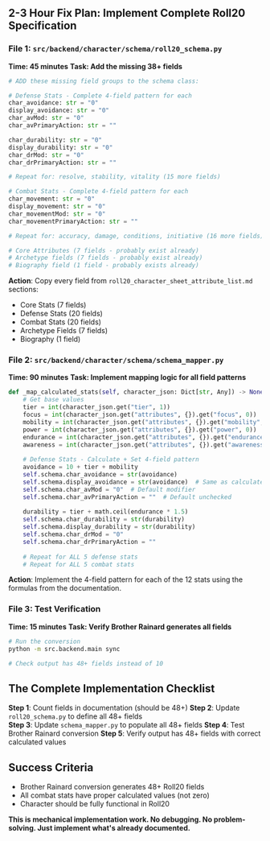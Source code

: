 ## 2-3 Hour Fix Plan: Implement Complete Roll20 Specification

### **File 1: `src/backend/character/schema/roll20_schema.py`**
**Time: 45 minutes**
**Task: Add the missing 38+ fields**

```python
# ADD these missing field groups to the schema class:

# Defense Stats - Complete 4-field pattern for each
char_avoidance: str = "0"
display_avoidance: str = "0" 
char_avMod: str = "0"
char_avPrimaryAction: str = ""

char_durability: str = "0"
display_durability: str = "0"
char_drMod: str = "0" 
char_drPrimaryAction: str = ""

# Repeat for: resolve, stability, vitality (15 more fields)

# Combat Stats - Complete 4-field pattern for each  
char_movement: str = "0"
display_movement: str = "0"
char_movementMod: str = "0"
char_movementPrimaryAction: str = ""

# Repeat for: accuracy, damage, conditions, initiative (16 more fields)

# Core Attributes (7 fields - probably exist already)
# Archetype fields (7 fields - probably exist already)  
# Biography field (1 field - probably exists already)
```

**Action**: Copy every field from `roll20_character_sheet_attribute_list.md` sections:
- Core Stats (7 fields)
- Defense Stats (20 fields) 
- Combat Stats (20 fields)
- Archetype Fields (7 fields)
- Biography (1 field)

### **File 2: `src/backend/character/schema/schema_mapper.py`**
**Time: 90 minutes**
**Task: Implement mapping logic for all field patterns**

```python
def _map_calculated_stats(self, character_json: Dict[str, Any]) -> None:
    # Get base values
    tier = int(character_json.get("tier", 1))
    focus = int(character_json.get("attributes", {}).get("focus", 0))
    mobility = int(character_json.get("attributes", {}).get("mobility", 0))
    power = int(character_json.get("attributes", {}).get("power", 0))
    endurance = int(character_json.get("attributes", {}).get("endurance", 0))
    awareness = int(character_json.get("attributes", {}).get("awareness", 0))
    
    # Defense Stats - Calculate + Set 4-field pattern
    avoidance = 10 + tier + mobility
    self.schema.char_avoidance = str(avoidance)
    self.schema.display_avoidance = str(avoidance)  # Same as calculated
    self.schema.char_avMod = "0"  # Default modifier
    self.schema.char_avPrimaryAction = ""  # Default unchecked
    
    durability = tier + math.ceil(endurance * 1.5)
    self.schema.char_durability = str(durability)
    self.schema.display_durability = str(durability)
    self.schema.char_drMod = "0"
    self.schema.char_drPrimaryAction = ""
    
    # Repeat for ALL 5 defense stats
    # Repeat for ALL 5 combat stats
```

**Action**: Implement the 4-field pattern for each of the 12 stats using the formulas from the documentation.

### **File 3: Test Verification**
**Time: 15 minutes**
**Task: Verify Brother Rainard generates all fields**

```bash
# Run the conversion
python -m src.backend.main sync

# Check output has 48+ fields instead of 10
```

## **The Complete Implementation Checklist**

**Step 1**: Count fields in documentation (should be 48+)
**Step 2**: Update `roll20_schema.py` to define all 48+ fields  
**Step 3**: Update `schema_mapper.py` to populate all 48+ fields
**Step 4**: Test Brother Rainard conversion
**Step 5**: Verify output has 48+ fields with correct calculated values

## **Success Criteria**
- Brother Rainard conversion generates 48+ Roll20 fields
- All combat stats have proper calculated values (not zero)
- Character should be fully functional in Roll20

**This is mechanical implementation work. No debugging. No problem-solving. Just implement what's already documented.**